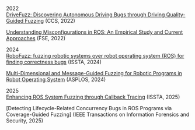 2022  
[DriveFuzz: Discovering Autonomous Driving Bugs through Driving Quality-Guided Fuzzing](https://dl.acm.org/doi/abs/10.1145/3548606.3560558) (CCS, 2022) 

[Understanding Misconfigurations in ROS: An Empirical Study and Current Approaches](https://dl.acm.org/doi/abs/10.1145/3650212.3680350) (FSE, 2022)

2024  
[RoboFuzz: fuzzing robotic systems over robot operating system (ROS) for finding correctness bugs](https://dl.acm.org/doi/abs/10.1145/3540250.3549164) (ISSTA, 2024)  

[Multi-Dimensional and Message-Guided Fuzzing for Robotic Programs in Robot Operating System](https://dl.acm.org/doi/abs/10.1145/3620665.3640425) (ASPLOS, 2024)

2025  
[Enhancing ROS System Fuzzing through Callback Tracing](https://dl.acm.org/doi/pdf/10.1145/3650212.3652111) (ISSTA, 2025)

[Detecting Lifecycle-Related Concurrency Bugs in ROS Programs via Coverage-Guided Fuzzing] (IEEE Transactions on Information Forensics and Security, 2025)

